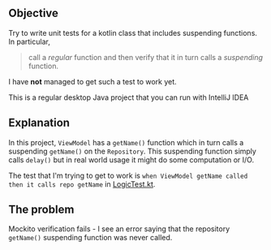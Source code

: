 ## Objective

Try to write unit tests for a kotlin class that includes suspending functions. In particular, 
> call a _regular_ function and then verify that it in turn calls a _suspending_ function.

I have **not** managed to get such a test to work yet.

This is a regular desktop Java project that you can run with IntelliJ IDEA

## Explanation

In this project, `ViewModel` has a `getName()` function which in turn calls a suspending `getName()` on the `Repository`. This suspending function simply calls `delay()` but in real world usage it might do some computation or I/O.

The test that I'm trying to get to work is `when ViewModel getName called then it calls repo getName` in [LogicTest.kt](src/test/kotlin/LogicTest.kt).

## The problem

Mockito verification fails - I see an error saying that the repository `getName()` suspending function was never called.